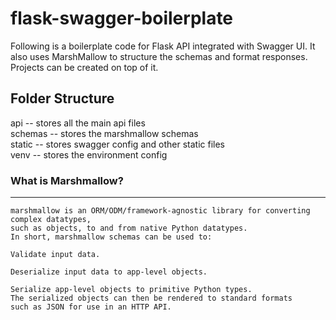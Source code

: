 # flask-swagger-boilerplate

Following is a boilerplate code for Flask API integrated with Swagger UI.
It also uses MarshMallow to structure the schemas and format responses.
Projects can be created on top of it.

## Folder Structure

api     -- stores all the main api files  
schemas -- stores the marshmallow schemas  
static  -- stores swagger config and other static files  
venv    -- stores the environment config

### What is Marshmallow? 
---
    marshmallow is an ORM/ODM/framework-agnostic library for converting complex datatypes, 
    such as objects, to and from native Python datatypes.
    In short, marshmallow schemas can be used to:

    Validate input data.

    Deserialize input data to app-level objects.

    Serialize app-level objects to primitive Python types. 
    The serialized objects can then be rendered to standard formats 
    such as JSON for use in an HTTP API.
